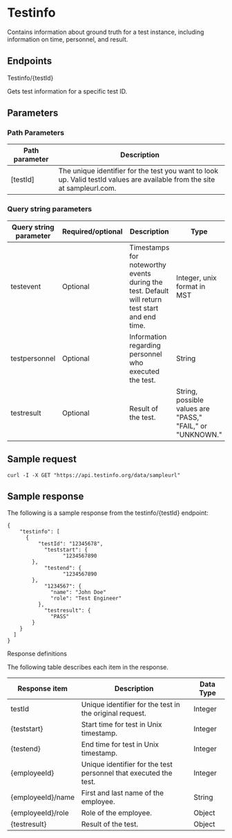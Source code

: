 # Testinfo

Contains information about ground truth for a test instance, including information on time, personnel, and result.

## Endpoints

Testinfo/{testId}

Gets test information for a specific test ID.

## Parameters

### Path Parameters

| Path parameter | Description |
| ------------- | ------------- |
| [testId] | The unique identifier for the test you want to look up. Valid testId values are available from the <sample internal tool> site at sampleurl.com. |

### Query string parameters

| Query string parameter | Required/optional | Description | Type |
| ------------- | ------------- | ------------- | ------------- |
| testevent | Optional | Timestamps for noteworthy events during the test. Default will return test start and end time. | Integer, unix format in MST |
| testpersonnel | Optional |  Information regarding personnel who executed the test. | String |
| testresult | Optional | Result of the test. | String, possible values are "PASS," "FAIL," or "UNKNOWN." |

## Sample request

```
curl -I -X GET "https://api.testinfo.org/data/sampleurl"

```
## Sample response

The following is a sample response from the testinfo/{testId} endpoint:

```
{
    "testinfo": [
      {
          "testId": "12345678",
            "teststart": {
                  "1234567890
        },
            "testend": {
                  "1234567890
        },
            "1234567": {
              "name": "John Doe"
              "role": "Test Engineer"
          },
            "testresult": {
              "PASS"
        }
    }
  ]
}   

```

Response definitions

The following table describes each item in the response.

| Response item | Description | Data Type |
| ------------- | ------------- | ------------- |
| testId | Unique identifier for the test in the original request. | Integer |
| {teststart} | Start time for test in Unix timestamp. | Integer |
| {testend} | End time for test in Unix timestamp. | Integer |
| {employeeId} | Unique identifier for the test personnel that executed the test. | Integer |
| {employeeId}/name | First and last name of the employee. | String |
| {employeeId}/role | Role of the employee. | Object |
| {testresult} | Result of the test. | Object |
